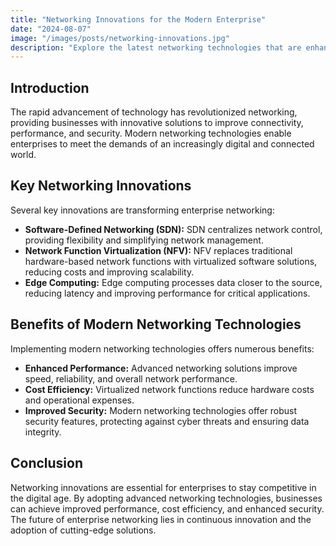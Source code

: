 ```yaml
---
title: "Networking Innovations for the Modern Enterprise"
date: "2024-08-07"
image: "/images/posts/networking-innovations.jpg"
description: "Explore the latest networking technologies that are enhancing performance, security, and cost efficiency for enterprises."
---
```


## Introduction

The rapid advancement of technology has revolutionized networking, providing businesses with innovative solutions to improve connectivity, performance, and security. Modern networking technologies enable enterprises to meet the demands of an increasingly digital and connected world.

## Key Networking Innovations

Several key innovations are transforming enterprise networking:

- **Software-Defined Networking (SDN):** SDN centralizes network control, providing flexibility and simplifying network management.
- **Network Function Virtualization (NFV):** NFV replaces traditional hardware-based network functions with virtualized software solutions, reducing costs and improving scalability.
- **Edge Computing:** Edge computing processes data closer to the source, reducing latency and improving performance for critical applications.

## Benefits of Modern Networking Technologies

Implementing modern networking technologies offers numerous benefits:

- **Enhanced Performance:** Advanced networking solutions improve speed, reliability, and overall network performance.
- **Cost Efficiency:** Virtualized network functions reduce hardware costs and operational expenses.
- **Improved Security:** Modern networking technologies offer robust security features, protecting against cyber threats and ensuring data integrity.

## Conclusion

Networking innovations are essential for enterprises to stay competitive in the digital age. By adopting advanced networking technologies, businesses can achieve improved performance, cost efficiency, and enhanced security. The future of enterprise networking lies in continuous innovation and the adoption of cutting-edge solutions.
